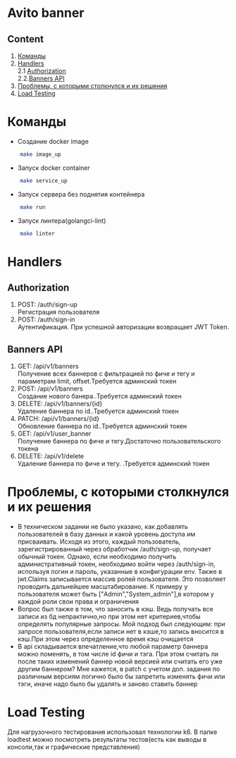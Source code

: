 # Avito banner

## Content
1. [Команды](#Команды)
2. [Handlers](#Handlers) \
    2.1 [Authorization](#Authorization) \
    2.2.[Banners API](#Banners-API)
3. [Проблемы, с которыми столкнулся и их решения](#Проблемы-с-которыми-столкнулся-и-их-решения)
4. [Load Testing](#Load-Testing)

# Команды 
 - Создание docker image
```bash
    make image_up
```
 - Запуск docker container
```bash
    make service_up
```
 - Запуск сервера без поднятия контейнера
```bash
    make run
```
 - Запуск линтера(golangci-lint)
```bash
    make linter
```

# Handlers

## Authorization
1. POST: /auth/sign-up \
    Регистрация пользователя
2. POST: /auth/sign-in \
    Аутентификация. При успешной авторизации возвращает JWT Token.
   
## Banners API
1. GET: /api/v1/banners \
   Получение всех баннеров с фильтрацией по фиче и тегу и параметрам limit, offset.Требуется админский токен 
2. POST: /api/v1/banners \
   Создание нового банера..Требуется админский токен 
3. DELETE: /api/v1/banners/{id} \
   Удаление баннера по id..Требуется админский токен 
4. PATCH: /api/v1/banners/{id} \
   Обновление баннера по id..Требуется админский токен 
5. GET: /api/v1/user_banner \
   Получение баннера по фиче и тегу.Достаточно пользовательского токена 
6. DELETE: /api/v1/delete \
    Удаление баннера по фиче и тегу. .Требуется админский токен

# Проблемы, с которыми столкнулся и их решения
- В техническом задании не было указано, как добавлять пользователей в базу данных и какой уровень доступа им присваивать. Исходя из этого, каждый пользователь, зарегистрированный через обработчик /auth/sign-up, получает обычный токен. Однако, если необходимо получить административный токен, необходимо войти через /auth/sign-in, используя логин и пароль, указанные в конфигурации env. Также в jwt.Claims записывается массив ролей пользователя. Это позволяет проводить дальнейшее масштабирование. К примеру у пользователя может быть ["Admin","System_admin"],в котором у каждой роли свои права и ограничения  
- Вопрос был также в том, что заносить в кэш. Ведь получать все записи из бд непрактично,но  при этом нет критериев,чтобы определять популярные запросы. Мой подход был следующим: при запросе пользователя,если записи нет в кэше,то запись вносится в кэш.При этом через определенное время кэш очищается
- В api складывается впечатление,что любой параметр баннера можно поменять, в том числе id фичи и тэга. При этом считать ли после таких изменений баннер новой версией или считать его уже другим баннером? Мне кажется, в patch с учетом доп. задания по различным версиям логично было бы запретить изменять фичи или тэги, иначе надо было бы удалять и заново ставить баннер

# Load Testing
  Для нагрузочного тестирования использовал технологии k6. В папке loadtest можно посмотреть результаты тестов(есть как выводы в консоли,так и графические представления)
